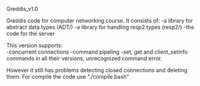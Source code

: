 Greddis_v1.0

Greddis code for computer networking course.
It consists of:
-a library for abstract data types (ADT/)
-a library for handling resp2 types (resp2/)
-the code for the server

This version supports:<br>
-concurrent connections
-command pipeling
-set, get and client_setinfo commands in all their versions, unrecognized command error.

However it still has problems detecting closed connections and deleting them.
For compile the code use "./compile.bash"
